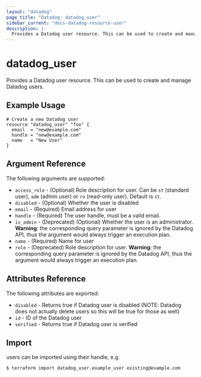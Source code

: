 ```yaml
---
layout: "datadog"
page_title: "Datadog: datadog_user"
sidebar_current: "docs-datadog-resource-user"
description: |-
  Provides a Datadog user resource. This can be used to create and manage users.
---
```


# datadog_user

Provides a Datadog user resource. This can be used to create and manage Datadog users.

## Example Usage

```hcl
# Create a new Datadog user
resource "datadog_user" "foo" {
  email  = "new@example.com"
  handle = "new@example.com"
  name   = "New User"
}
```

## Argument Reference

The following arguments are supported:

* `access_role` - (Optional) Role description for user. Can be `st` (standard user), `adm` (admin user) or `ro` (read-only user).  Default is `st`.
* `disabled` - (Optional) Whether the user is disabled
* `email` - (Required) Email address for user
* `handle` - (Required) The user handle, must be a valid email.
* `is_admin` - (Deprecated) (Optional) Whether the user is an administrator. **Warning**: the corresponding query parameter is ignored by the Datadog API, thus the argument would always trigger an execution plan.
* `name` - (Required) Name for user
* `role` - (Deprecated) Role description for user. **Warning**: the corresponding query parameter is ignored by the Datadog API, thus the argument would always trigger an execution plan.

## Attributes Reference

The following attributes are exported:

* `disabled` - Returns true if Datadog user is disabled (NOTE: Datadog does not actually delete users so this will be true for those as well)
* `id` - ID of the Datadog user
* `verified` - Returns true if Datadog user is verified

## Import

users can be imported using their handle, e.g.

```
$ terraform import datadog_user.example_user existing@example.com
```
